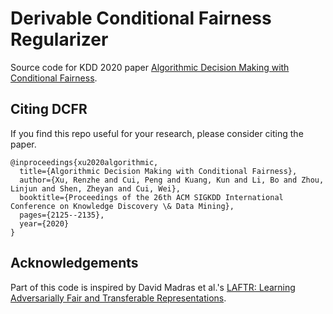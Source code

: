 # Derivable Conditional Fairness Regularizer
Source code for KDD 2020 paper [Algorithmic Decision Making with Conditional Fairness](https://arxiv.org/abs/2006.10483).

## Citing DCFR
If you find this repo useful for your research, please consider citing the paper.

```
@inproceedings{xu2020algorithmic,
  title={Algorithmic Decision Making with Conditional Fairness},
  author={Xu, Renzhe and Cui, Peng and Kuang, Kun and Li, Bo and Zhou, Linjun and Shen, Zheyan and Cui, Wei},
  booktitle={Proceedings of the 26th ACM SIGKDD International Conference on Knowledge Discovery \& Data Mining},
  pages={2125--2135},
  year={2020}
}
```

## Acknowledgements
Part of this code is inspired by David Madras et al.'s [LAFTR: Learning Adversarially Fair and Transferable Representations](https://github.com/VectorInstitute/laftr).
